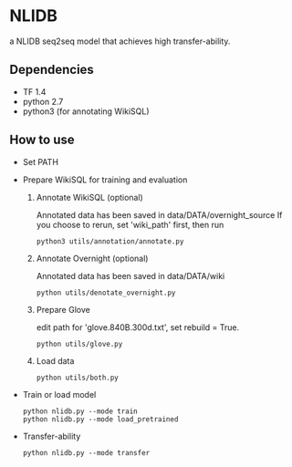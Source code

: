 # NLIDB
a NLIDB seq2seq model that achieves high transfer-ability. 

## Dependencies
- TF 1.4
- python 2.7
- python3 (for annotating WikiSQL)

## How to use
- Set PATH

- Prepare WikiSQL for training and evaluation

  1. Annotate WikiSQL (optional)
  
     Annotated data has been saved in data/DATA/overnight_source
     If you choose to rerun, set 'wiki_path' first, then run
     
         python3 utils/annotation/annotate.py
    
  2. Annotate Overnight (optional)
  
     Annotated data has been saved in data/DATA/wiki
  
         python utils/denotate_overnight.py
         
  3. Prepare Glove
      
     edit path for 'glove.840B.300d.txt', set rebuild = True.
     
         python utils/glove.py
      
  4. Load data
      
         python utils/both.py
      
- Train or load model 
    
      python nlidb.py --mode train
      python nlidb.py --mode load_pretrained
      
- Transfer-ability
      
      python nlidb.py --mode transfer
